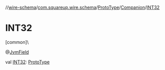 //[wire-schema](../../../../index.md)/[com.squareup.wire.schema](../../index.md)/[ProtoType](../index.md)/[Companion](index.md)/[INT32](-i-n-t32.md)

# INT32

[common]\

@[JvmField](https://kotlinlang.org/api/latest/jvm/stdlib/kotlin.jvm/-jvm-field/index.html)

val [INT32](-i-n-t32.md): [ProtoType](../index.md)
